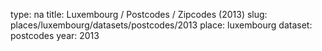 type: na
title: Luxembourg / Postcodes / Zipcodes (2013)
slug: places/luxembourg/datasets/postcodes/2013
place: luxembourg
dataset: postcodes
year: 2013
